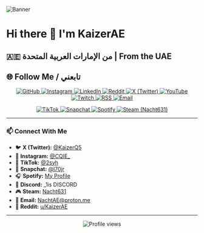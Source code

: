 ![Banner](https://github.com/user-attachments/assets/0af76375-9c46-4a0d-bdfc-ea25bcb6e4a6)

# Hi there 👋 I'm KaizerAE
## 🇦🇪 من الإمارات العربية المتحدة | From the UAE

## 🌐 Follow Me / تابعني

<p align="center">
  <a href="https://github.com/KaizerAE" target="_blank">
    <img src="https://img.shields.io/badge/GitHub-181717?style=for-the-badge&logo=github&logoColor=white" alt="GitHub" />
  </a>
  <a href="https://www.instagram.com/CQIE_" target="_blank">
    <img src="https://img.shields.io/badge/Instagram-E4405F?style=for-the-badge&logo=instagram&logoColor=white" alt="Instagram" />
  </a>
  <a href="https://www.linkedin.com/in/KaizerAE" target="_blank">
    <img src="https://img.shields.io/badge/LinkedIn-0A66C2?style=for-the-badge&logo=linkedin&logoColor=white" alt="LinkedIn" />
  </a>
  <a href="https://www.reddit.com/user/KaizerAE/" target="_blank">
    <img src="https://img.shields.io/badge/Reddit-FF4500?style=for-the-badge&logo=reddit&logoColor=white" alt="Reddit" />
  </a>
  <a href="https://x.com/KaizerQ5" target="_blank">
    <img src="https://img.shields.io/badge/X-000000?style=for-the-badge&logo=x&logoColor=white" alt="X (Twitter)" />
  </a>
  <a href="https://www.youtube.com/@KaizerAE" target="_blank">
    <img src="https://img.shields.io/badge/YouTube-FF0000?style=for-the-badge&logo=youtube&logoColor=white" alt="YouTube" />
  </a>
  <a href="https://www.twitch.tv/KaizerAE" target="_blank">
    <img src="https://img.shields.io/badge/Twitch-9146FF?style=for-the-badge&logo=twitch&logoColor=white" alt="Twitch" />
  </a>
  <a href="https://github.com/KaizerAE.atom" target="_blank">
    <img src="https://img.shields.io/badge/RSS-FFA500?style=for-the-badge&logo=rss&logoColor=white" alt="RSS" />
  </a>
  <a href="mailto:NachtAE@proton.me" target="_blank">
    <img src="https://img.shields.io/badge/Email-8B89CC?style=for-the-badge&logo=protonmail&logoColor=white" alt="Email" />
  </a>
</p>

<p align="center">
  <a href="https://www.tiktok.com/@2syh" target="_blank">
    <img src="https://img.shields.io/badge/TikTok-000000?style=for-the-badge&logo=tiktok&logoColor=white" alt="TikTok" />
  </a>
  <a href="https://www.snapchat.com/@l70jr" target="_blank">
    <img src="https://img.shields.io/badge/Snapchat-FFFC00?style=for-the-badge&logo=snapchat&logoColor=black" alt="Snapchat" />
  </a>
  <a href="https://open.spotify.com/user/313stcsvs3a6fxkxgpn2n35h2wby?si=MEtmJ8HuSVmRD0UamDZJ-w&nd=1&dlsi=d724a7abf585435f" target="_blank">
    <img src="https://img.shields.io/badge/Spotify-1DB954?style=for-the-badge&logo=spotify&logoColor=white" alt="Spotify" />
  </a>
  <a href="https://s.team/p/hhdt-vrwj/rbrhqttt" target="_blank">
    <img src="https://img.shields.io/badge/Steam-000000?style=for-the-badge&logo=steam&logoColor=white" alt="Steam (Nacht631)" />
  </a>
</p>

---

### 📫 Connect With Me

- 🐦 **X (Twitter):** [@KaizerQ5](https://x.com/KaizerQ5)
- 📸 **Instagram:** [@CQIE_](https://www.instagram.com/CQIE_)
- 🎵 **TikTok:** [@2syh](https://www.tiktok.com/@2syh)
- 👻 **Snapchat:** [@l70jr](https://www.snapchat.com/@l70jr)
- 🎧 **Spotify:** [My Profile](https://open.spotify.com/user/313stcsvs3a6fxkxgpn2n35h2wby?si=MEtmJ8HuSVmRD0UamDZJ-w&nd=1&dlsi=d724a7abf585435f)
- 💬 **Discord:** _1is DISCORD
- 🎮 **Steam:** [Nacht631](https://s.team/p/hhdt-vrwj/rbrhqttt)
- 📧 **Email:** [NachtAE@proton.me](mailto:NachtAE@proton.me)
- 🔗 **Reddit:** [u/KaizerAE](https://www.reddit.com/user/KaizerAE/)

---

<p align="center">
  <img src="https://komarev.com/ghpvc/?username=KaizerAE&label=Profile%20views&color=0e75b6&style=flat" alt="Profile views" />
</p>
